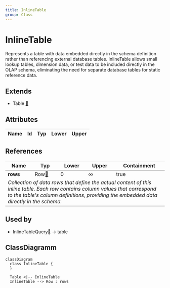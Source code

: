 ```yaml
---
title: InlineTable
group: Class
---
```


# InlineTable<a name="class-inlinetable"></a>

Represents a table with data embedded directly in the schema definition rather than referencing external database tables. InlineTable allows small lookup tables, dimension data, or test data to be included directly in the OLAP schema, eliminating the need for separate database tables for static reference data.
## Extends
- Table [🔗](./class-Table)
## Attributes

<table>
  <thead>
    <tr>
      <th>Name</th>
      <th>Id</th>
      <th>Typ</th>
      <th>Lower</th>
      <th>Upper</th>
    </tr>
  </thead>
  <tbody>
  </tbody>
</table>

## References

<table>
  <thead>
    <tr>
      <th>Name</th>
      <th>Typ</th>
      <th>Lower</th>
      <th>Upper</th>
      <th>Containment</th>
    </tr>
  </thead>
  <tbody>
    <tr>
      <td><strong>rows</strong></td>
      <td>Row<a href="./class-Row">🔗</a></td>
      <td>0</td>
      <td>&infin;</td>
      <td>true</td>
    </tr>
    <tr>
      <td colspan="5"><em>Collection of data rows that define the actual content of this inline table. Each row contains column values that correspond to the table's column definitions, providing the embedded data directly in the schema.</em></td>
    </tr>
  </tbody>
</table>



## Used by

- InlineTableQuery[🔗](./class-InlineTableQuery) → table

## ClassDiagramm

```mermaid
classDiagram
  class InlineTable {
  }

  Table <|-- InlineTable
  InlineTable --> Row : rows

```
